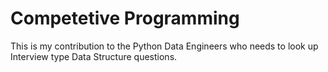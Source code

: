 # Competetive Programming
This is my contribution to the Python Data Engineers who needs to look up Interview type Data Structure questions.
